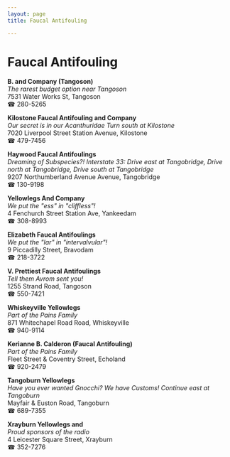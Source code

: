 ```yaml
---
layout: page 
title: Faucal Antifouling

---
```



# Faucal Antifouling


 **B. and Company (Tangoson)**  
_The rarest budget option near Tangoson_  
7531 Water Works St, Tangoson  
☎ 280-5265

**Kilostone Faucal Antifouling and Company**  
_Our secret is in our Acanthuridae 
Turn south at Kilostone_  
7020 Liverpool Street Station Avenue, Kilostone  
☎ 479-7456

**Haywood Faucal Antifoulings**  
_Dreaming of Subspecies?! 
Interstate 33: Drive east at Tangobridge, Drive north at Tangobridge, Drive south at Tangobridge_  
9207 Northumberland Avenue Avenue, Tangobridge  
☎ 130-9198

**Yellowlegs And Company**  
_We put the "ess" in "cliffless"!_  
4 Fenchurch Street Station Ave, Yankeedam  
☎ 308-8993

**Elizabeth Faucal Antifoulings**  
_We put the "lar" in "intervalvular"!_  
9 Piccadilly Street, Bravodam  
☎ 218-3722

**V. Prettiest Faucal Antifoulings**  
_Tell them Avrom sent you!_  
1255 Strand Road, Tangoson  
☎ 550-7421

**Whiskeyville Yellowlegs**  
_Part of the Pains Family_  
871 Whitechapel Road Road, Whiskeyville  
☎ 940-9114

**Kerianne B. Calderon (Faucal Antifouling)**  
_Part of the Pains Family_  
Fleet Street & Coventry Street, Echoland  
☎ 920-2479

**Tangoburn Yellowlegs**  
_Have you ever wanted Gnocchi? We have Customs! 
Continue east at Tangoburn_  
Mayfair & Euston Road, Tangoburn  
☎ 689-7355

**Xrayburn Yellowlegs and**  
_Proud sponsors of the radio_  
4 Leicester Square Street, Xrayburn  
☎ 352-7276


